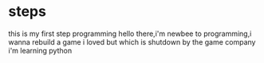 # steps
this is my first step programming
hello there,i'm newbee to programming,i wanna rebuild a game i loved but which is shutdown by the game company
i'm learning python
